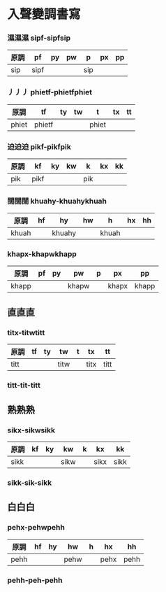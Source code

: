 # 入聲變調書寫

### 濕濕濕 sipf-sipfsip

| 原調 | pf | py | pw | p | px | pp |
| --- | --- | --- | --- | --- | --- | --- |
| sip | sipf ||| sip |||

### 丿丿丿 phietf-phietfphiet

| 原調 | tf | ty | tw | t | tx | tt |
| --- | --- | --- | --- | --- | --- | --- |
| phiet | phietf ||| phiet |||

### 迫迫迫 pikf-pikfpik

| 原調 | kf | ky | kw | k | kx | kk |
| --- | --- | --- | --- | --- | --- | --- |
| pik | pikf ||| pik |||

### 闊闊闊 khuahy-khuahykhuah

| 原調 | hf | hy | hw | h | hx | hh |
| --- | --- | --- | --- | --- | --- | --- |
| khuah || khuahy || khuah |||

### khapx-khapwkhapp

| 原調 | pf | py | pw | p | px | pp |
| --- | --- | --- | --- | --- | --- | --- |
| khapp ||| khapw || khapx | khapp |

## 直直直

### titx-titwtitt

| 原調 | tf | ty | tw | t | tx | tt |
| --- | --- | --- | --- | --- | --- | --- |
| titt ||| titw || titx | titt |

### titt-tit-titt

## 熟熟熟

### sikx-sikwsikk

| 原調 | kf | ky | kw | k | kx | kk |
| --- | --- | --- | --- | --- | --- | --- |
| sikk ||| sikw || sikx | sikk |

### sikk-sik-sikk

## 白白白

### pehx-pehwpehh

| 原調 | hf | hy | hw | h | hx | hh |
| --- | --- | --- | --- | --- | --- | --- |
| pehh ||| pehw || pehx | pehh |

### pehh-peh-pehh
